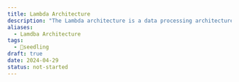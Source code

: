 ```yaml
---
title: Lambda Architecture
description: "The Lambda architecture is a data processing architecture designed to handle both real-time and batch processing of big data. "
aliases:
  - Lamdba Architecture
tags:
  - 🌱seedling
draft: true
date: 2024-04-29
status: not-started
---
```

